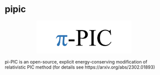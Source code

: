# pipic
<p align="center">
<img src="docs/pipic_logo.png" width="300">
</p>
pi-PIC is an open-source, explicit energy-conserving modification of relativistic PIC method (for details see https://arxiv.org/abs/2302.01893)
